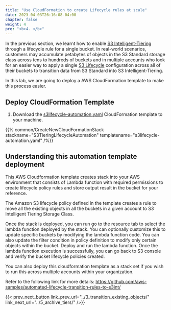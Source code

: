 ```yaml
---
title: "Use CloudFormation to create Lifecycle rules at scale"
date: 2023-04-03T26:16:08-04:00
chapter: false
weight: 4
pre: "<b>4. </b>"
---
```


In the previous section, we learnt how to enable [S3 Intelligent-Tiering](https://aws.amazon.com/s3/storage-classes/intelligent-tiering/) through a lifecycle rule for a single bucket.
In real-world scenarios, customers may accumulate petabytes of objects in the S3 Standard storage class across tens to hundreds of buckets and in multiple accounts who look for an easier way to apply a single [S3 Lifecycle](https://docs.aws.amazon.com/AmazonS3/latest/userguide/object-lifecycle-mgmt.html) configuration across all of their buckets to transition data from S3 Standard into S3 Intelligent-Tiering.

In this lab, we are going to deploy a AWS CloudFormation template to make this process easier.

## Deploy CloudFormation Template

1. Download the [s3lifecycle-automation.yaml](/Cost/100_S3_Intelligent_Tiering/Code/s3lifecycle-automation.yaml) CloudFormation template to your machine.

{{% common/CreateNewCloudFormationStack stackname="S3TieringLifecycleAutomation" templatename="s3lifecycle-automation.yaml" /%}}

## Understanding this automation template deployment

This AWS Cloudformation template creates stack into your AWS environment that consists of Lambda function with required permissions to create lifecycle policy rules and store output result in the bucket for your reference. 

The Amazon S3 lifecycle policy defined in the template creates a rule to move all the existing objects in all the buckets in a given account to S3 Intelligent Tiering Storage Class. 

Once the stack is deployed, you can run go to the resource tab to select the lambda function deployed by the stack. You can optionally customize this to update specific buckets by modifying the lambda function code. You can also update the filter condition in policy definition to modify only certain objects within the bucket. Deploy and run the lambda function.
Once the lambda function execution is successfully, you can go back to S3 console and verify the bucket lifecycle policies created. 

You can also deploy this cloudformation template as a stack set if you wish to run this across multiple accounts within your organization. 

Refer to the following link for more details:
https://github.com/aws-samples/automated-lifecycle-transition-rules-to-s3int/

{{< prev_next_button link_prev_url="../3_transition_existing_objects/" link_next_url="../5_archive_tiers/" />}}